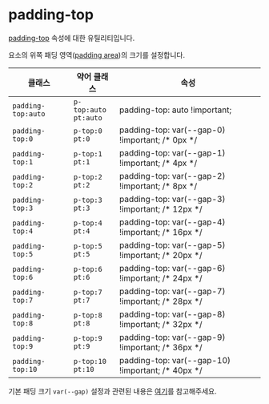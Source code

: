 # padding-top

[padding-top](https://developer.mozilla.org/en-US/docs/Web/CSS/padding-top) 속성에 대한 유틸리티입니다.

요소의 위쪽 패딩 영역([padding area](https://developer.mozilla.org/en-US/docs/Web/CSS/CSS_box_model/Introduction_to_the_CSS_box_model#padding_area))의 크기를 설정합니다.

<table>
  <thead>
    <tr>
      <th scope="col">클래스</th>
      <th scope="col">약어 클래스</th>
      <th scope="col">속성</th>
    </tr>
  </thead>
  <tbody>
  <!-- padding-top: auto -->
<tr>
  <td><code>padding-top:auto</code></td>
  <td><code>p-top:auto</code><br><code>pt:auto</code></td>
  <td><span class="code">padding-top: auto !important;</span></td>
</tr>
<tr>
  <td><code>padding-top:0</code></td>
  <td><code>p-top:0</code><br><code>pt:0</code></td>
  <td><span class="code">padding-top: var(--gap-0) !important;</span> <span class="c:weak">/* 0px */</span></td>
</tr>
<tr>
  <td><code>padding-top:1</code></td>
  <td><code>p-top:1</code><br><code>pt:1</code></td>
  <td><span class="code">padding-top: var(--gap-1) !important;</span> <span class="c:weak">/* 4px */</span></td>
</tr>
<tr>
  <td><code>padding-top:2</code></td>
  <td><code>p-top:2</code><br><code>pt:2</code></td>
  <td><span class="code">padding-top: var(--gap-2) !important;</span> <span class="c:weak">/* 8px */</span></td>
</tr>
<tr>
  <td><code>padding-top:3</code></td>
  <td><code>p-top:3</code><br><code>pt:3</code></td>
  <td><span class="code">padding-top: var(--gap-3) !important;</span> <span class="c:weak">/* 12px */</span></td>
</tr>
<tr>
  <td><code>padding-top:4</code></td>
  <td><code>p-top:4</code><br><code>pt:4</code></td>
  <td><span class="code">padding-top: var(--gap-4) !important;</span> <span class="c:weak">/* 16px */</span></td>
</tr>
<tr>
  <td><code>padding-top:5</code></td>
  <td><code>p-top:5</code><br><code>pt:5</code></td>
  <td><span class="code">padding-top: var(--gap-5) !important;</span> <span class="c:weak">/* 20px */</span></td>
</tr>
<tr>
  <td><code>padding-top:6</code></td>
  <td><code>p-top:6</code><br><code>pt:6</code></td>
  <td><span class="code">padding-top: var(--gap-6) !important;</span> <span class="c:weak">/* 24px */</span></td>
</tr>
<tr>
  <td><code>padding-top:7</code></td>
  <td><code>p-top:7</code><br><code>pt:7</code></td>
  <td><span class="code">padding-top: var(--gap-7) !important;</span> <span class="c:weak">/* 28px */</span></td>
</tr>
<tr>
  <td><code>padding-top:8</code></td>
  <td><code>p-top:8</code><br><code>pt:8</code></td>
  <td><span class="code">padding-top: var(--gap-8) !important;</span> <span class="c:weak">/* 32px */</span></td>
</tr>
<tr>
  <td><code>padding-top:9</code></td>
  <td><code>p-top:9</code><br><code>pt:9</code></td>
  <td><span class="code">padding-top: var(--gap-9) !important;</span> <span class="c:weak">/* 36px */</span></td>
</tr>
<tr>
  <td><code>padding-top:10</code></td>
  <td><code>p-top:10</code><br><code>pt:10</code></td>
  <td><span class="code">padding-top: var(--gap-10) !important;</span> <span class="c:weak">/* 40px */</span></td>
</tr>

  </tbody>

</table>

기본 패딩 크기 `var(--gap)` 설정과 관련된 내용은 [여기](../../variables/gap.md)를 참고해주세요.

